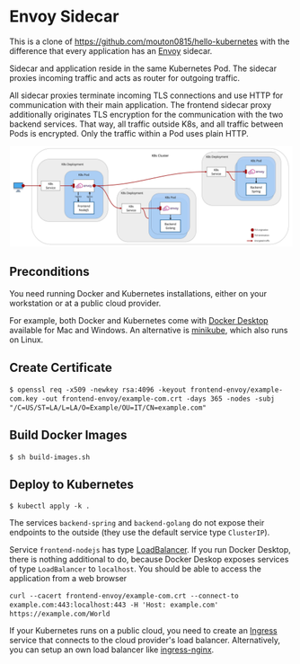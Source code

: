 # Envoy Sidecar

This is a clone of https://github.com/mouton0815/hello-kubernetes with the difference that every application has an
[Envoy](https://www.envoyproxy.io) sidecar.

Sidecar and application reside in the same Kubernetes Pod.
The sidecar proxies incoming traffic and acts as router for outgoing traffic.

All sidecar proxies terminate incoming TLS connections and use HTTP for communication with their main application.
The frontend sidecar proxy additionally originates TLS encryption for the communication with the two backend services.
That way, all traffic outside K8s, and all traffic between Pods is encrypted. Only the traffic within a Pod uses plain HTTP. 


![Envoy Sidecar](envoy-sidecar.jpg "Envoy sidecar")

## Preconditions
You need running Docker and Kubernetes installations, either on your workstation or at a public cloud provider.

For example, both Docker and Kubernetes come with [Docker Desktop](https://www.docker.com/products/docker-desktop) available for Mac and Windows.
An alternative is [minikube](https://kubernetes.io/docs/setup/learning-environment/minikube/), which also runs on Linux.

## Create Certificate
```shell
$ openssl req -x509 -newkey rsa:4096 -keyout frontend-envoy/example-com.key -out frontend-envoy/example-com.crt -days 365 -nodes -subj "/C=US/ST=LA/L=LA/O=Example/OU=IT/CN=example.com"
```

## Build Docker Images

```shell
$ sh build-images.sh
```

## Deploy to Kubernetes
```shell
$ kubectl apply -k .
```

The services `backend-spring` and `backend-golang` do not expose their endpoints to the outside (they use the default service type `ClusterIP`).

Service `frontend-nodejs` has type [LoadBalancer](https://kubernetes.io/docs/concepts/services-networking/service/#loadbalancer).
If you run Docker Desktop, there is nothing additional to do, because Docker Deskop exposes services of type `LoadBalancer` to `localhost`.
You should be able to access the application from a web browser  
```
curl --cacert frontend-envoy/example-com.crt --connect-to example.com:443:localhost:443 -H 'Host: example.com' https://example.com/World 
```
If your Kubernetes runs on a public cloud, you need to create an [Ingress](https://kubernetes.io/docs/concepts/services-networking/ingress/) service
that connects to the cloud provider's load balancer. Alternatively, you can setup an own load balancer like [ingress-nginx](https://github.com/kubernetes/ingress-nginx).